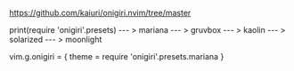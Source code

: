 https://github.com/kaiuri/onigiri.nvim/tree/master

print(require 'onigiri'.presets)
--- > mariana
--- > gruvbox
--- > kaolin
--- > solarized
--- > moonlight

vim.g.onigiri = {
theme = require 'onigiri'.presets.mariana
}
